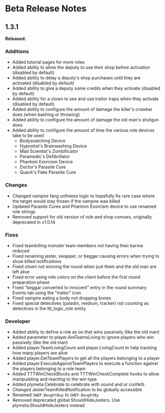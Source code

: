 # Beta Release Notes

## 1.3.1
**Released:**

### Additions
- Added tutorial pages for more roles
- Added ability to allow the deputy to use their shop before activation (disabled by default)
- Added ability to delay a deputy's shop purchases until they are activated (disabled by default)
- Added ability to give a deputy some credits when they activate (disabled by default)
- Added ability for a clown to see and use traitor traps when they activate (disabled by default)
- Added ability to configure the amount of damage the killer's crowbar does (when bashing or throwing)
- Added ability to configure the amount of damage the old man's shotgun does
- Added ability to configure the amount of time the various role devices take to be used
  - Bodysnatching Device
  - Hypnotist's Brainwashing Device
  - Mad Scientist's Zombificator
  - Paramedic's Defibrillator
  - Phantom Exorcism Device
  - Doctor's Parasite Cure
  - Quack's Fake Parasite Cure

### Changes
- Changed vampire fang unfreeze logic to hopefully fix rare case where the target would stay frozen if the vampire was killed
- Updated Parasite Cures and Phantom Exorcism device to use renamed role strings
- Removed support for old version of role and shop convars, originally deprecated in v1.0.14

### Fixes
- Fixed teamkilling monster team members not having their karma reduced
- Fixed renaming jester, swapper, or beggar causing errors when trying to show killed notifications
- Fixed clown not winning the round when just them and the old man are left alive
- Fixed error using role colors on the client before the first round preparation phase
- Fixed "beggar converted to innocent" entry in the round summary Events tab using the "traitor" icon
- Fixed vampire eating a body not dropping bones
- Fixed special detectives (paladin, medium, tracker) not counting as detectives in the ttt_logic_role entity

### Developer
- Added ability to define a role as on that wins passively (like the old man)
- Added parameter to player.AreTeamsLiving to ignore players who win passively (like the old man)
- Added player.TeamLivingCount and player.LivingCount to help tracking how many players are alive
- Added player.GetTeamPlayers to get all the players belonging to a player
- Added player.ExecuteAgainstTeamPlayers to execute a function against the players belonging to a role team
- Added TTTWinCheckBlocks and TTTWinCheckComplete hooks to allow manipulating and reacting to the win type
- Added plymeta:Celebrate to celebrate with sound and or confetti
- Changed JesterTeamKilledNotification to be globally accessible
- Renamed `SWEP.BoughtBuy` to `SWEP.BoughtBy`
- Removed deprecated global ShouldHideJesters. Use plymeta:ShouldHideJesters instead